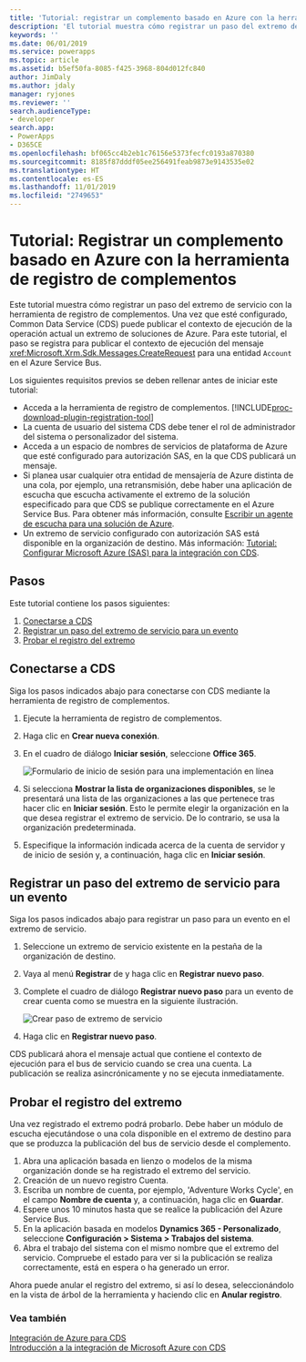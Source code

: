 ```yaml
---
title: 'Tutorial: registrar un complemento basado en Azure con la herramienta de registro de complementos (Common Data Service) | Microsoft Docs'
description: 'El tutorial muestra cómo registrar un paso del extremo de servicio con la herramienta de registro de complementos. '
keywords: ''
ms.date: 06/01/2019
ms.service: powerapps
ms.topic: article
ms.assetid: b5ef50fa-8085-f425-3968-804d012fc840
author: JimDaly
ms.author: jdaly
manager: ryjones
ms.reviewer: ''
search.audienceType:
- developer
search.app:
- PowerApps
- D365CE
ms.openlocfilehash: bf065cc4b2eb1c76156e5373fecfc0193a870380
ms.sourcegitcommit: 8185f87dddf05ee256491feab9873e9143535e02
ms.translationtype: HT
ms.contentlocale: es-ES
ms.lasthandoff: 11/01/2019
ms.locfileid: "2749653"
---
```

# <a name="tutorial-register-an-azure-aware-plug-in-using-the-plug-in-registration-tool"></a>Tutorial: Registrar un complemento basado en Azure con la herramienta de registro de complementos

<!-- https://docs.microsoft.com/dynamics365/customer-engagement/developer/walkthrough-register-azure-aware-plug-in-using-plug-in-registration-tool -->

Este tutorial muestra cómo registrar un paso del extremo de servicio con la herramienta de registro de complementos. Una vez que esté configurado, Common Data Service (CDS) puede publicar el contexto de ejecución de la operación actual un extremo de soluciones de Azure. Para este tutorial, el paso se registra para publicar el contexto de ejecución del mensaje <xref:Microsoft.Xrm.Sdk.Messages.CreateRequest> para una entidad `Account` en el Azure Service Bus.  
  
Los siguientes requisitos previos se deben rellenar antes de iniciar este tutorial:  
  
- Acceda a la herramienta de registro de complementos. [!INCLUDE[proc-download-plugin-registration-tool](../../includes/proc-download-plugin-registration-tool.md)]
- La cuenta de usuario del sistema CDS debe tener el rol de administrador del sistema o personalizador del sistema. 
- Acceda a un espacio de nombres de servicios de plataforma de Azure que esté configurado para autorización SAS, en la que CDS publicará un mensaje.  
- Si planea usar cualquier otra entidad de mensajería de Azure distinta de una cola, por ejemplo, una retransmisión, debe haber una aplicación de escucha que escucha activamente el extremo de la solución especificado para que CDS se publique correctamente en el Azure Service Bus. Para obtener más información, consulte [Escribir un agente de escucha para una solución de Azure](write-listener-application-azure-solution.md).  
- Un extremo de servicio configurado con autorización SAS está disponible en la organización de destino. Más información: [Tutorial: Configurar Microsoft Azure (SAS) para la integración con CDS](walkthrough-configure-azure-sas-integration.md).  
  
## <a name="steps"></a>Pasos

Este tutorial contiene los pasos siguientes:  
  
1. [Conectarse a CDS](#BKMK_Connect)  
1. [Registrar un paso del extremo de servicio para un evento](#BKMK_Register)  
1. [Probar el registro del extremo](#BKMK_Test)
  
<a name="BKMK_Connect"></a>

## <a name="connect-to-cds"></a>Conectarse a CDS
 
Siga los pasos indicados abajo para conectarse con CDS mediante la herramienta de registro de complementos.  
  
1. Ejecute la herramienta de registro de complementos.  
1. Haga clic en **Crear nueva conexión**.  
1. En el cuadro de diálogo **Iniciar sesión**, seleccione **Office 365**.

    ![Formulario de inicio de sesión para una implementación en línea](media/crm-v6s-pr.png "Formulario de inicio de sesión para una implementación en línea")

1. Si selecciona **Mostrar la lista de organizaciones disponibles**, se le presentará una lista de las organizaciones a las que pertenece tras hacer clic en **Iniciar sesión**. Esto le permite elegir la organización en la que desea registrar el extremo de servicio. De lo contrario, se usa la organización predeterminada.  
1. Especifique la información indicada acerca de la cuenta de servidor y de inicio de sesión y, a continuación, haga clic en **Iniciar sesión**.  
  
<a name="BKMK_Register"></a>

## <a name="register-a-service-endpoint-step-for-an-event"></a>Registrar un paso del extremo de servicio para un evento

Siga los pasos indicados abajo para registrar un paso para un evento en el extremo de servicio.  
  
1. Seleccione un extremo de servicio existente en la pestaña de la organización de destino.  
1. Vaya al menú **Registrar** de y haga clic en **Registrar nuevo paso**.  
1. Complete el cuadro de diálogo **Registrar nuevo paso** para un evento de crear cuenta como se muestra en la siguiente ilustración.

    ![Crear paso de extremo de servicio](media/crm-v6s-pr-service-endpoint-step.png "Crear paso de extremo de servicio")
  
1. Haga clic en **Registrar nuevo paso**.  
  
CDS publicará ahora el mensaje actual que contiene el contexto de ejecución para el bus de servicio cuando se crea una cuenta. La publicación se realiza asincrónicamente y no se ejecuta inmediatamente.  
  
<a name="BKMK_Test"></a>

## <a name="test-the-endpoint-registration"></a>Probar el registro del extremo

Una vez registrado el extremo podrá probarlo. Debe haber un módulo de escucha ejecutándose o una cola disponible en el extremo de destino para que se produzca la publicación del bus de servicio desde el complemento.  
  
1. Abra una aplicación basada en lienzo o modelos de la misma organización donde se ha registrado el extremo del servicio.  
1. Creación de un nuevo registro Cuenta.
1. Escriba un nombre de cuenta, por ejemplo, 'Adventure Works Cycle', en el campo **Nombre de cuenta** y, a continuación, haga clic en **Guardar**.  
1. Espere unos 10 minutos hasta que se realice la publicación del Azure Service Bus.  
1. En la aplicación basada en modelos **Dynamics 365 - Personalizado**, seleccione **Configuración > Sistema > Trabajos del sistema**.  
1. Abra el trabajo del sistema con el mismo nombre que el extremo del servicio. Compruebe el estado para ver si la publicación se realiza correctamente, está en espera o ha generado un error.  
  
Ahora puede anular el registro del extremo, si así lo desea, seleccionándolo en la vista de árbol de la herramienta y haciendo clic en **Anular registro**.  
  
### <a name="see-also"></a>Vea también

[Integración de Azure para CDS](azure-integration.md)<br />
[Introducción a la integración de Microsoft Azure con CDS](azure-integration.md)
